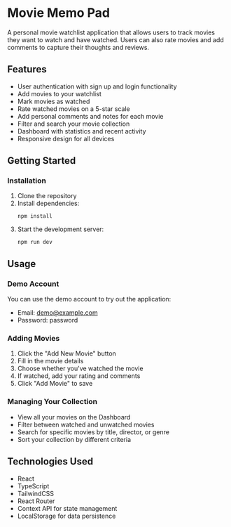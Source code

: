 # Movie Memo Pad

A personal movie watchlist application that allows users to track movies they want to watch and have watched. Users can also rate movies and add comments to capture their thoughts and reviews.

## Features

- User authentication with sign up and login functionality
- Add movies to your watchlist
- Mark movies as watched
- Rate watched movies on a 5-star scale
- Add personal comments and notes for each movie
- Filter and search your movie collection
- Dashboard with statistics and recent activity
- Responsive design for all devices

## Getting Started

### Installation

1. Clone the repository
2. Install dependencies:
   ```
   npm install
   ```
3. Start the development server:
   ```
   npm run dev
   ```

## Usage

### Demo Account

You can use the demo account to try out the application:
- Email: demo@example.com
- Password: password

### Adding Movies

1. Click the "Add New Movie" button
2. Fill in the movie details
3. Choose whether you've watched the movie
4. If watched, add your rating and comments
5. Click "Add Movie" to save

### Managing Your Collection

- View all your movies on the Dashboard
- Filter between watched and unwatched movies
- Search for specific movies by title, director, or genre
- Sort your collection by different criteria

## Technologies Used

- React
- TypeScript
- TailwindCSS
- React Router
- Context API for state management
- LocalStorage for data persistence